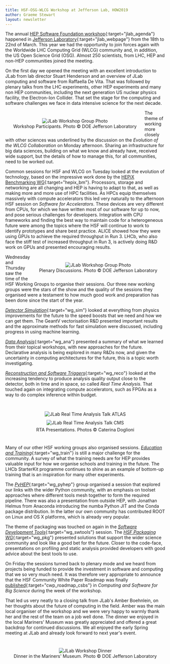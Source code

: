 ```yaml
---
title: HSF-OSG-WLCG Workshop at Jefferson Lab, HOW2019
author: Graeme Stewart
layout: newsletter
---
```


The annual [HEP Software Foundation
workshop](https://indico.cern.ch/event/759388/){:target="jlab_agenda"} happened
in [Jefferson Laboratory](https://www.jlab.org){:target="jlab_webpage"} from the
18th to 22nd of March. This year we had the opportunity to join forces again
with the Worldwide LHC Computing Grid (WLCG) community and, in addition, the US
Open Science Grid (OSG). Almost 250 scientists, from LHC, HEP and non-HEP
communities joined the meeting.

On the first day we opened the meeting with an excellent introduction to JLab
from lab director Stuart Henderson and an overview of JLab computing and
software from Raffaella De Vita. That was followed by plenary talks from the LHC
experiments, other HEP experiments and many non HEP communities, including the
next generation US nuclear physics facility, the Electron-Ion Collider. That
set the stage for the computing and software challenges we face in data
intensive science for the next decade.

<div style="text-align:center; padding:25px; float:left">
<img src="{{ '/images/workshops/jlab-group.jpg' | relative_url }}" alt="JLab Workshop Group Photo" />
<br>Workshop Participants. Photo &copy; DOE Jefferson Laboratory
</div>

The theme of working more closely with other sciences was underlined by the
discussion on the *Evolution of the WLCG Collaboration* on Monday afternoon.
Sharing an infrastructure for big data sciences, building on what we know and
already have, received wide support, but the details of how to manage this, for
all communities, need to be worked out.

Common sessions for HSF and WLCG on Tuesday looked at the evolution of
technology, based on the impressive work done by the [HEPiX Benchmarking
WG](http://w3.hepix.org/benchmarking.html){:target="hepix_bm"}. Processors,
storage and networking are all changing and HEP is having to adapt to that, as
well as making more and more use of HPC facilities. As HPCs equip themselves
massively with compute accelerators this led very naturally to the afternoon HSF
session on *Software for Accelerators*. These devices are very different from
CPUs, for which we have written most of our software for up to now, and pose
serious challenges for developers. Integration with CPU frameworks and finding
the best way to maintain code for a heterogeneous future were among the topics
where the HSF will continue to work to identify prototypes and share best
practice. ALICE showed how they were using GPUs to achieve the required
throughput in Run 3. LHCb, who also face the stiff test of increased throughput
in Run 3, is actively doing R&D work on GPUs and presented encouraging results.

<div style="text-align:center; padding:25px; float:right">
<img src="{{ '/images/workshops/jlab-plenary1.jpg' | relative_url }}" alt="JLab Workshop Group Photo" />
<br>Plenary Discussions. Photo &copy; DOE Jefferson Laboratory
</div>

Wednesday and Thursday saw the time of the HSF Working Groups to organise
their sessions. Our three new working groups were the stars of the show and
the quality of the sessions they organised were a testament to how much
good work and preparation has been done since the start of the year.

[*Detector Simulation*](/workinggroups/detsim.html){:target="wg_sim"} looked at
everything from physics improvements for the future to the speed boosts that we
need and how we can get them. The GeantV vectorisation R&D presented important
results and the approximate methods for fast simulation were discussed,
including progress in using machine learning.

[*Data Analysis*](/workinggroups/dataanalysis.html){:target="wg_ana"} presented
a summary of what we learned from their topical workshops, with new approaches
for the future. Declarative analysis is being explored in many R&Ds now, and
given the uncertainty in computing architectures for the future, this is a topic
worth investigating.

[*Reconstruction and Software
Triggers*](/workinggroups/recotrigger.html){:target="wg_reco"} looked at the
increasing tendency to produce analysis quality output close to the detector,
both in time and in space, so called *Real Time Analysis*. That touched again on
integrating compute accelerators, such as FPGAs as a way to do complex inference
within budget.

<div style="text-align:center; padding:25px">
<img src="{{ '/images/workshops/jlab-RTA-1.jpg' | relative_url }}" style="padding:5px;" alt="JLab Real Time Analysis Talk ATLAS" />
<img src="{{ '/images/workshops/jlab-RTA-2.jpg' | relative_url }}" style="padding:5px;" alt="JLab Real Time Analysis Talk CMS" />
<br>RTA Presentations. Photos &copy; Caterina Doglioni
</div>

Many of our other HSF working groups also organised sessions. [*Education and
Training*](/workinggroups/training.html){:target="wg_train"} is still a major
challenge for the community. A survey of what the training needs are for HEP
provides valuable input for how we organise schools and training in the future.
The LHCb StarterKit programme continues to shine as an example of bottom-up
training that is an inspiration for many other experiments.

The [*PyHEP*](/workinggroups/pyhep.html){:target="wg_pyhep"} group organised a
session that explored our links with the wider Python community, with an
emphasis on toolset approaches where different tools mesh together to form the
required pipeline. There was also a presentation from outside HEP, with Jonathan
Helmus from Anaconda introducing the numba Python JIT and the Conda package
distribution. In the latter our own community has contributed ROOT on Linux and
OS X platforms, which is already very popular.

The theme of packaging was touched on again in the [*Software Development
Tools*](/workinggroups/softwaredevelopertools.html){:target="wg_swtools"}
session. The [*HSF Packaging
WG*](https://hepsoftwarefoundation.org/workinggroups/packaging.html){:target="wg_pkg"}
presented solutions that support the wider science community and look like a
good bet for the future. Closer to the code-face, presentations on profiling and
static analysis provided developers with good advice about the best tools to
use.

On Friday the sessions turned back to plenary mode and we heard from projects
being funded to provide the investment in software and computing that we so very
much need. It was therefore very appropriate to announce that the HSF Community
White Paper Roadmap was finally
[published](https://doi.org/10.1007/s41781-018-0018-8){:target="cwp_roadmap_csbs"}
in *Computing and Software for Big Science* during the week of the workshop.

That led us very neatly to a closing talk from JLab's Amber Boehnlein, on
her thoughts about the future of computing in the field. Amber was the main
local organiser of the workshop and we were very happy to warmly thank
her and the rest of the team on a job well done. The dinner we enjoyed in the
local Mariners' Museum was greatly appreciated and offered a great backdrop
for continued discussions. We all enjoyed the early
Spring meeting at JLab and already look forward to next year's event.

<div style="text-align:center; padding:25px">
<img src="{{ '/images/workshops/jlab-dinner.jpg' | relative_url }}" alt="JLab Workshop Dinner" />
<br>Dinner in the Mariners' Museum. Photo &copy; DOE Jefferson Laboratory
</div>
